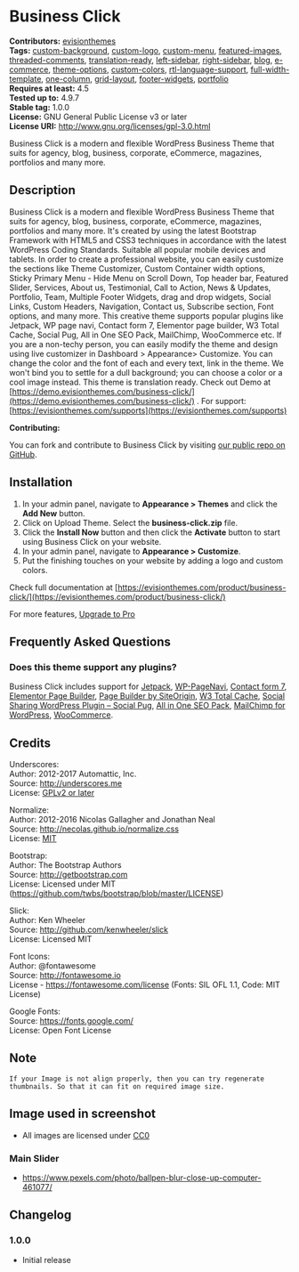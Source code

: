 # Business Click

**Contributors:** [evisionthemes](https://github.com/evisionthemes/)  
**Tags:**              [custom-background](https://wordpress.org/themes/tags/custom-background/), [custom-logo](https://wordpress.org/themes/tags/custom-logo/), [custom-menu](https://wordpress.org/themes/tags/custom-menu/), [featured-images](https://wordpress.org/themes/tags/featured-images/), [threaded-comments](https://wordpress.org/themes/tags/threaded-comments/), [translation-ready](https://wordpress.org/themes/tags/translation-ready/), [left-sidebar](https://wordpress.org/themes/tags/left-sidebar/), [right-sidebar](https://wordpress.org/themes/tags/right-sidebar), [blog](https://wordpress.org/themes/tags/blog/), [e-commerce](https://wordpress.org/themes/tags/e-commerce/), [theme-options](https://wordpress.org/themes/tags/theme-options/), [custom-colors](https://wordpress.org/themes/tags/custom-colors/), [rtl-language-support](https://wordpress.org/themes/tags/rtl-language-support/), [full-width-template](https://wordpress.org/themes/tags/full-width-template/), [one-column](https://wordpress.org/themes/tags/one-column/), [grid-layout](https://wordpress.org/themes/tags/grid-layout/), [footer-widgets](https://wordpress.org/themes/tags/footer-widgets/), [portfolio](https://wordpress.org/themes/tags/portfolio)  
**Requires at least:** 4.5  
**Tested up to:**      4.9.7  
**Stable tag:**        1.0.0  
**License:**           GNU General Public License v3 or later  
**License URI:**       http://www.gnu.org/licenses/gpl-3.0.html  

Business Click is a modern and flexible WordPress Business Theme that suits for agency, blog, business, corporate, eCommerce, magazines, portfolios and many more.  


## Description ##

Business Click is a modern and flexible WordPress Business Theme that suits for agency, blog, business, corporate, eCommerce, magazines, portfolios and many more. It's created by using the latest Bootstrap Framework with HTML5 and CSS3 techniques in accordance with the latest WordPress Coding Standards. Suitable all popular mobile devices and tablets. In order to create a professional website, you can easily customize the sections like Theme Customizer, Custom Container width options, Sticky Primary Menu - Hide Menu on Scroll Down, Top header bar,  Featured Slider, Services, About us, Testimonial, Call to Action,  News & Updates, Portfolio, Team, Multiple Footer Widgets,  drag and drop widgets, Social Links, Custom Headers, Navigation, Contact us, Subscribe section, Font options,  and many more. This creative theme supports popular plugins like Jetpack, WP page navi, Contact form 7, Elementor page builder, W3 Total Cache, Social Pug, All in One SEO Pack, MailChimp, WooCommerce etc. If you are a non-techy person, you can easily modify the theme and design using live customizer in Dashboard > Appearance> Customize. You can change the color and the font of each and every text, link in the theme. We won't bind you to settle for a dull background; you can choose a color or a cool image instead. This theme is translation ready. Check out Demo at [https://demo.evisionthemes.com/business-click/](https://demo.evisionthemes.com/business-click/) . For support: [https://evisionthemes.com/supports](https://evisionthemes.com/supports)  

**Contributing:**

You can fork and contribute to Business Click by visiting [our public repo on GitHub](https://github.com/evisionthemes/business-click).


## Installation ##

1. In your admin panel, navigate to **Appearance > Themes** and click the **Add New** button.
2. Click on Upload Theme. Select the **business-click.zip** file.
3. Click the **Install Now** button and then click the **Activate** button to start using Business Click on your website.
4. In your admin panel, navigate to **Appearance > Customize**.
5. Put the finishing touches on your website by adding a logo and custom colors.  

Check full documentation at [https://evisionthemes.com/product/business-click/](https://evisionthemes.com/product/business-click/)  

For more features, [Upgrade to Pro](https://evisionthemes.com/product/business-click-pro/)


## Frequently Asked Questions ##

### Does this theme support any plugins? ###

Business Click includes support for [Jetpack](https://wordpress.org/plugins/jetpack/), [WP-PageNavi](https://wordpress.org/plugins/wp-pagenavi/), [Contact form 7](https://wordpress.org/plugins/contact-form-7/), [Elementor Page Builder](https://wordpress.org/plugins/elementor/), [Page Builder by SiteOrigin](https://wordpress.org/plugins/siteorigin-panels/), [W3 Total Cache](https://wordpress.org/plugins/w3-total-cache/), [Social Sharing WordPress Plugin – Social Pug](https://wordpress.org/plugins/social-pug/), [All in One SEO Pack](https://wordpress.org/plugins/all-in-one-seo-pack/), [MailChimp for WordPress](https://wordpress.org/plugins/mailchimp-for-wp/), [WooCommerce](https://wordpress.org/plugins/woocommerce/).


## Credits ##

Underscores:  
Author: 2012-2017 Automattic, Inc.  
Source: http://underscores.me  
License: [GPLv2 or later](https://www.gnu.org/licenses/gpl-2.0.html)  

Normalize:  
Author: 2012-2016 Nicolas Gallagher and Jonathan Neal  
Source: http://necolas.github.io/normalize.css  
License: [MIT](https://opensource.org/licenses/MIT)  

Bootstrap:  
Author: The Bootstrap Authors  
Source: http://getbootstrap.com  
License: Licensed under MIT (https://github.com/twbs/bootstrap/blob/master/LICENSE)  

Slick:  
Author: Ken Wheeler  
Source: http://github.com/kenwheeler/slick  
License: Licensed MIT  

Font Icons:  
Author: @fontawesome  
Source: http://fontawesome.io  
License - https://fontawesome.com/license (Fonts: SIL OFL 1.1, Code: MIT License)  

Google Fonts:  
Source: https://fonts.google.com/  
License: Open Font License  


## Note ##
	If your Image is not align properly, then you can try regenerate thumbnails. So that it can fit on required image size.


## Image used in screenshot ##
* All images are licensed under [CC0](http://creativecommons.org/publicdomain/zero/1.0/legalcode.txt)


### Main Slider ###
* https://www.pexels.com/photo/ballpen-blur-close-up-computer-461077/


## Changelog ##

### 1.0.0 ###
* Initial release